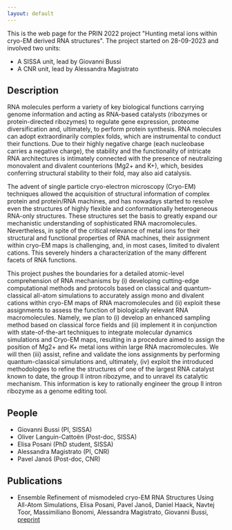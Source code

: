 ```yaml
---
layout: default
---
```


This is the web page for the PRIN 2022 project "Hunting metal ions within cryo-EM derived RNA structures".
The project started on 28-09-2023 and involved two units:
- A SISSA unit, lead by Giovanni Bussi
- A CNR unit, lead by Alessandra Magistrato

## Description

RNA molecules perform a variety of key biological functions carrying genome information and acting as RNA-based catalysts (ribozymes or protein-directed ribozymes) to regulate gene expression, proteome diversification and, ultimately, to perform protein synthesis. RNA molecules can adopt extraordinarily complex folds, which are instrumental to conduct their functions. Due to their highly negative charge (each nucleobase carries a negative charge), the stability and the functionality of intricate RNA architectures is intimately connected with the presence of neutralizing monovalent and divalent counterions (Mg2+ and K+), which, besides conferring structural stability to their fold, may also aid catalysis.

The advent of single particle cryo-electron microscopy (Cryo-EM) techniques allowed the acquisition of structural information of complex protein and protein/RNA machines, and has nowadays started to resolve even the structures of highly flexible and conformationally heterogeneous RNA-only structures. These structures set the basis to greatly expand our mechanistic understanding of sophisticated RNA macromolecules. Nevertheless, in spite of the critical relevance of metal ions for their structural and functional properties of RNA machines, their assignment within cryo-EM maps is challenging, and, in most cases, limited to divalent cations. This severely hinders a characterization of the many different facets of RNA functions.

This project pushes the boundaries for a detailed atomic-level comprehension of RNA mechanisms by (i) developing cutting-edge computational methods and protocols based on classical and quantum-classical all-atom simulations to accurately assign mono and divalent cations within cryo-EM maps of RNA macromolecules and (ii) exploit these assignments to assess the function of biologically relevant RNA macromolecules. Namely, we plan to (i) develop an enhanced sampling method based on classical force fields and (ii) implement it in conjunction with state-of-the-art techniques to integrate molecular dynamics simulations and Cryo-EM maps, resulting in a procedure aimed to assign the position of Mg2+ and K+ metal ions within large RNA macromolecules. We will then (iii) assist, refine and validate the ions assignments by performing quantum-classical simulations and, ultimately, (iv) exploit the
introduced methodologies to refine the structures of one of the largest RNA catalyst known to date, the group II intron ribozyme, and to unravel its catalytic mechanism. This information is key to rationally engineer the group II intron ribozyme as a genome editing tool.

## People

- Giovanni Bussi (PI, SISSA)
- Oliver Languin-Cattoën (Post-doc, SISSA)
- Elisa Posani (PhD student, SISSA)
- Alessandra Magistrato (PI, CNR)
- Pavel Janoš (Post-doc, CNR)

## Publications

- Ensemble Refinement of mismodeled cryo-EM RNA Structures Using All-Atom Simulations,
  Elisa Posani, Pavel Janoš, Daniel Haack, Navtej Toor, Massimiliano Bonomi, Alessandra Magistrato, Giovanni Bussi,
  [preprint](https://doi.org/10.1101/2024.07.24.604258)

